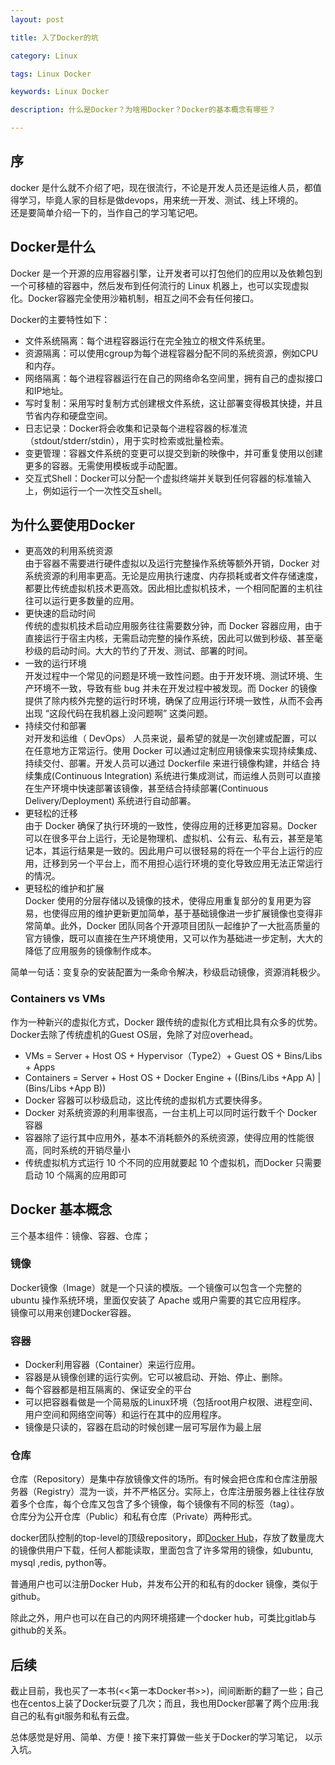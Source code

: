 ```yaml
---
layout: post

title: 入了Docker的坑

category: Linux

tags: Linux Docker 

keywords: Linux Docker 

description: 什么是Docker？为啥用Docker？Docker的基本概念有哪些？

---
```



## 序
docker 是什么就不介绍了吧，现在很流行，不论是开发人员还是运维人员，都值得学习，毕竟人家的目标是做devops，用来统一开发、测试、线上环境的。  
还是要简单介绍一下的，当作自己的学习笔记吧。  

## Docker是什么

Docker 是一个开源的应用容器引擎，让开发者可以打包他们的应用以及依赖包到一个可移植的容器中，然后发布到任何流行的 Linux 机器上，也可以实现虚拟化。Docker容器完全使用沙箱机制，相互之间不会有任何接口。

Docker的主要特性如下：

- 文件系统隔离：每个进程容器运行在完全独立的根文件系统里。
- 资源隔离：可以使用cgroup为每个进程容器分配不同的系统资源，例如CPU和内存。
- 网络隔离：每个进程容器运行在自己的网络命名空间里，拥有自己的虚拟接口和IP地址。
- 写时复制：采用写时复制方式创建根文件系统，这让部署变得极其快捷，并且节省内存和硬盘空间。
- 日志记录：Docker将会收集和记录每个进程容器的标准流（stdout/stderr/stdin），用于实时检索或批量检索。
- 变更管理：容器文件系统的变更可以提交到新的映像中，并可重复使用以创建更多的容器。无需使用模板或手动配置。
- 交互式Shell：Docker可以分配一个虚拟终端并关联到任何容器的标准输入上，例如运行一个一次性交互shell。

## 为什么要使用Docker

- 更高效的利用系统资源  
由于容器不需要进行硬件虚拟以及运行完整操作系统等额外开销，Docker 对系统资源的利用率更高。无论是应用执行速度、内存损耗或者文件存储速度，都要比传统虚拟机技术更高效。因此相比虚拟机技术，一个相同配置的主机往往可以运行更多数量的应用。  
- 更快速的启动时间  
传统的虚拟机技术启动应用服务往往需要数分钟，而 Docker 容器应用，由于直接运行于宿主内核，无需启动完整的操作系统，因此可以做到秒级、甚至毫秒级的启动时间。大大的节约了开发、测试、部署的时间。  
- 一致的运行环境  
开发过程中一个常见的问题是环境一致性问题。由于开发环境、测试环境、生产环境不一致，导致有些 bug 并未在开发过程中被发现。而 Docker 的镜像提供了除内核外完整的运行时环境，确保了应用运行环境一致性，从而不会再出现 “这段代码在我机器上没问题啊” 这类问题。
- 持续交付和部署  
对开发和运维（ DevOps） 人员来说，最希望的就是一次创建或配置，可以在任意地方正常运行。使用 Docker 可以通过定制应用镜像来实现持续集成、持续交付、部署。开发人员可以通过 Dockerfile 来进行镜像构建，并结合 持续集成(Continuous Integration) 系统进行集成测试，而运维人员则可以直接在生产环境中快速部署该镜像，甚至结合持续部署(Continuous Delivery/Deployment) 系统进行自动部署。 
- 更轻松的迁移  
由于 Docker 确保了执行环境的一致性，使得应用的迁移更加容易。Docker 可以在很多平台上运行，无论是物理机、虚拟机、公有云、私有云，甚至是笔记本，其运行结果是一致的。因此用户可以很轻易的将在一个平台上运行的应用，迁移到另一个平台上，而不用担心运行环境的变化导致应用无法正常运行的情况。  
- 更轻松的维护和扩展  
Docker 使用的分层存储以及镜像的技术，使得应用重复部分的复用更为容易，也使得应用的维护更新更加简单，基于基础镜像进一步扩展镜像也变得非常简单。此外，Docker 团队同各个开源项目团队一起维护了一大批高质量的官方镜像，既可以直接在生产环境使用，又可以作为基础进一步定制，大大的降低了应用服务的镜像制作成本。

简单一句话：变复杂的安装配置为一条命令解决，秒级启动镜像，资源消耗极少。  

### Containers vs VMs
作为一种新兴的虚拟化方式，Docker 跟传统的虚拟化方式相比具有众多的优势。 Docker去除了传统虚机的Guest OS层，免除了对应overhead。  

- VMs = Server + Host OS + Hypervisor（Type2）+ Guest OS + Bins/Libs + Apps
- Containers = Server + Host OS + Docker Engine + ((Bins/Libs +App A) \| (Bins/Libs +App B))
- Docker 容器可以秒级启动，这比传统的虚拟机方式要快得多。
- Docker 对系统资源的利用率很高，一台主机上可以同时运行数千个 Docker 容器
- 容器除了运行其中应用外，基本不消耗额外的系统资源，使得应用的性能很高，同时系统的开销尽量小
- 传统虚拟机方式运行 10 个不同的应用就要起 10 个虚拟机，而Docker 只需要启动 10 个隔离的应用即可

## Docker 基本概念
三个基本组件：镜像、容器、仓库；

### 镜像

Docker镜像（Image）就是一个只读的模版。一个镜像可以包含一个完整的 ubuntu 操作系统环境，里面仅安装了 Apache 或用户需要的其它应用程序。  
镜像可以用来创建Docker容器。  

### 容器

- Docker利用容器（Container）来运行应用。  
- 容器是从镜像创建的运行实例。它可以被启动、开始、停止、删除。
- 每个容器都是相互隔离的、保证安全的平台
- 可以把容器看做是一个简易版的Linux环境（包括root用户权限、进程空间、用户空间和网络空间等）和运行在其中的应用程序。
- 镜像是只读的，容器在启动的时候创建一层可写层作为最上层

### 仓库

仓库（Repository）是集中存放镜像文件的场所。有时候会把仓库和仓库注册服务器（Registry）混为一谈，并不严格区分。实际上，仓库注册服务器上往往存放着多个仓库，每个仓库又包含了多个镜像，每个镜像有不同的标签（tag）。  
仓库分为公开仓库（Public）和私有仓库（Private）两种形式。  

docker团队控制的top-level的顶级repository，即[Docker Hub](https://registry.hub.docker.com/)，存放了数量庞大的镜像供用户下载，任何人都能读取，里面包含了许多常用的镜像，如ubuntu, mysql ,redis, python等。  

普通用户也可以注册Docker Hub，并发布公开的和私有的docker 镜像，类似于github。  

除此之外，用户也可以在自己的内网环境搭建一个docker hub，可类比gitlab与github的关系。  

## 后续
截止目前，我也买了一本书(<<第一本Docker书>>)，间间断断的翻了一些；自己也在centos上装了Docker玩耍了几次；而且，我也用Docker部署了两个应用:我自己的私有git服务和私有云盘。  

总体感觉是好用、简单、方便！接下来打算做一些关于Docker的学习笔记， 以示入坑。
